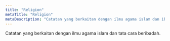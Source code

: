 ```yaml
---
title: "Religion"
metaTitle: "Religion"
metaDescription: "Catatan yang berkaitan dengan ilmu agama islam dan ibadah"
---
```


Catatan yang berkaitan dengan ilmu agama islam dan tata cara beribadah.